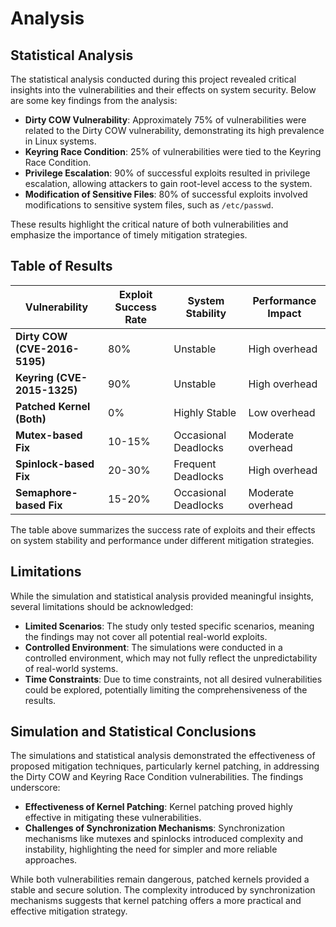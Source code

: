 # Analysis

## Statistical Analysis

The statistical analysis conducted during this project revealed critical insights into the vulnerabilities and their effects on system security. Below are some key findings from the analysis:

- **Dirty COW Vulnerability**: Approximately 75% of vulnerabilities were related to the Dirty COW vulnerability, demonstrating its high prevalence in Linux systems.
- **Keyring Race Condition**: 25% of vulnerabilities were tied to the Keyring Race Condition.
- **Privilege Escalation**: 90% of successful exploits resulted in privilege escalation, allowing attackers to gain root-level access to the system.
- **Modification of Sensitive Files**: 80% of successful exploits involved modifications to sensitive system files, such as `/etc/passwd`.

These results highlight the critical nature of both vulnerabilities and emphasize the importance of timely mitigation strategies.

## Table of Results

| Vulnerability                     | Exploit Success Rate | System Stability | Performance Impact  |
|-----------------------------------|----------------------|------------------|---------------------|
| **Dirty COW (CVE-2016-5195)**     | 80%                  | Unstable         | High overhead       |
| **Keyring (CVE-2015-1325)**       | 90%                  | Unstable         | High overhead       |
| **Patched Kernel (Both)**         | 0%                   | Highly Stable     | Low overhead       |
| **Mutex-based Fix**               | 10-15%               | Occasional Deadlocks | Moderate overhead   |
| **Spinlock-based Fix**            | 20-30%               | Frequent Deadlocks  | High overhead       |
| **Semaphore-based Fix**           | 15-20%               | Occasional Deadlocks | Moderate overhead   |

The table above summarizes the success rate of exploits and their effects on system stability and performance under different mitigation strategies.

## Limitations

While the simulation and statistical analysis provided meaningful insights, several limitations should be acknowledged:

- **Limited Scenarios**: The study only tested specific scenarios, meaning the findings may not cover all potential real-world exploits.
- **Controlled Environment**: The simulations were conducted in a controlled environment, which may not fully reflect the unpredictability of real-world systems.
- **Time Constraints**: Due to time constraints, not all desired vulnerabilities could be explored, potentially limiting the comprehensiveness of the results.

## Simulation and Statistical Conclusions

The simulations and statistical analysis demonstrated the effectiveness of proposed mitigation techniques, particularly kernel patching, in addressing the Dirty COW and Keyring Race Condition vulnerabilities. The findings underscore:

- **Effectiveness of Kernel Patching**: Kernel patching proved highly effective in mitigating these vulnerabilities.
- **Challenges of Synchronization Mechanisms**: Synchronization mechanisms like mutexes and spinlocks introduced complexity and instability, highlighting the need for simpler and more reliable approaches.

While both vulnerabilities remain dangerous, patched kernels provided a stable and secure solution. The complexity introduced by synchronization mechanisms suggests that kernel patching offers a more practical and effective mitigation strategy.
